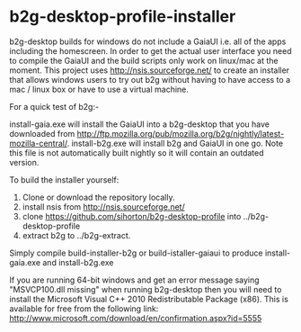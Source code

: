 b2g-desktop-profile-installer
=============================

b2g-desktop builds for windows do not include a GaiaUI i.e. all of the apps including the homescreen. 
In order to get the actual user interface you need to compile the GaiaUI and the build scripts only work on linux/mac
at the moment. This project uses http://nsis.sourceforge.net/ to create an installer that allows windows users
to try out b2g without having to have access to a mac / linux box or have to use a virtual machine.

For a quick test of b2g:-

install-gaia.exe will install the GaiaUI into a b2g-desktop that you have downloaded from http://ftp.mozilla.org/pub/mozilla.org/b2g/nightly/latest-mozilla-central/.
install-b2g.exe will install b2g and GaiaUI in one go. Note this file is not automatically built nightly so it will contain an outdated version.

To build the installer yourself:

1) Clone or download the repository locally.
2) install nsis from http://nsis.sourceforge.net/
3) clone https://github.com/sihorton/b2g-desktop-profile into ../b2g-desktop-profile
4) extract b2g to ../b2g-extract.

Simply compile build-installer-b2g or build-istaller-gaiaui to produce install-gaia.exe and install-b2g.exe



If you are running 64-bit windows and get an error message saying "MSVCP100.dll missing" when running b2g-desktop then you will need to install the Microsoft Visual C++ 2010 Redistributable Package (x86). This is available for free from the following link: http://www.microsoft.com/download/en/confirmation.aspx?id=5555